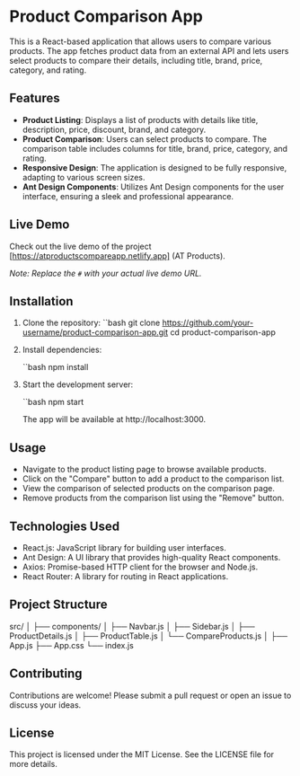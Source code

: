 # Product Comparison App

This is a React-based application that allows users to compare various products. The app fetches product data from an external API and lets users select products to compare their details, including title, brand, price, category, and rating.

## Features

- **Product Listing**: Displays a list of products with details like title, description, price, discount, brand, and category.
- **Product Comparison**: Users can select products to compare. The comparison table includes columns for title, brand, price, category, and rating.
- **Responsive Design**: The application is designed to be fully responsive, adapting to various screen sizes.
- **Ant Design Components**: Utilizes Ant Design components for the user interface, ensuring a sleek and professional appearance.

## Live Demo

Check out the live demo of the project [https://atproductscompareapp.netlify.app] (AT Products). 

*Note: Replace the `#` with your actual live demo URL.*

## Installation

1. Clone the repository:
   ``bash
   git clone https://github.com/your-username/product-comparison-app.git
   cd product-comparison-app

2. Install dependencies:

   ``bash
   npm install
   
3. Start the development server:

   ``bash
   npm start

   The app will be available at http://localhost:3000.


## Usage
-  Navigate to the product listing page to browse available products.
- Click on the "Compare" button to add a product to the comparison list.
- View the comparison of selected products on the comparison page.
- Remove products from the comparison list using the "Remove" button.

## Technologies Used
- React.js: JavaScript library for building user interfaces.
- Ant Design: A UI library that provides high-quality React components.
- Axios: Promise-based HTTP client for the browser and Node.js.
- React Router: A library for routing in React applications.

## Project Structure

src/
│
├── components/
│   ├── Navbar.js
│   ├── Sidebar.js
│   ├── ProductDetails.js
│   ├── ProductTable.js
│   └── CompareProducts.js
│
├── App.js
├── App.css
└── index.js


## Contributing
Contributions are welcome! Please submit a pull request or open an issue to discuss your ideas.

## License
This project is licensed under the MIT License. See the LICENSE file for more details.